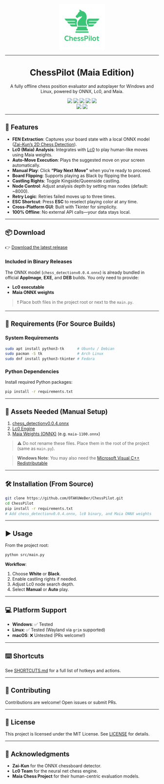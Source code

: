 <p align="center">
  <img src="assets/logo.png" alt="ChessPilot Logo" width="150" />
</p>
<hr />

<h1 align="center">ChessPilot (Maia Edition)</h1>

<p align="center">
  A fully offline chess position evaluator and autoplayer for Windows and Linux, powered by ONNX, Lc0, and Maia.
</p>

<p align="center">
<a href="https://img.shields.io/github/license/OTAKUWeBer/ChessPilot?style=for-the-badge"><img src="https://img.shields.io/github/license/OTAKUWeBer/ChessPilot?style=for-the-badge&color=F48041"></a>
<a href="https://img.shields.io/github/v/release/OTAKUWeBer/ChessPilot?style=for-the-badge"><img src="https://img.shields.io/github/v/release/OTAKUWeBer/ChessPilot?style=for-the-badge&color=0E80C0"></a>
<a href="https://img.shields.io/codefactor/grade/github/OTAKUWeBer/ChessPilot?style=for-the-badge&color=03A363"><img src="https://img.shields.io/codefactor/grade/github/OTAKUWeBer/ChessPilot?style=for-the-badge&color=03A363"></a>
<a href="https://img.shields.io/github/downloads/OTAKUWeBer/ChessPilot/total.svg?style=for-the-badge"><img src="https://img.shields.io/github/downloads/OTAKUWeBer/ChessPilot/total.svg?style=for-the-badge&color=CAF979"></a>
<a href="https://img.shields.io/github/issues/OTAKUWeBer/ChessPilot?style=for-the-badge"><img src="https://img.shields.io/github/issues/OTAKUWeBer/ChessPilot?style=for-the-badge&color=CE5842"></a>
<br>
<a href="https://img.shields.io/badge/Made_For-Linux-FCC624?style=for-the-badge&logo=linux&logoColor=white"><img src="https://img.shields.io/badge/Made_For-Linux-FCC624?style=for-the-badge&logo=linux&logoColor=white"></a>
<a href="https://img.shields.io/badge/Made_For-Windows-0078D6?style=for-the-badge&logo=windows&logoColor=white"><img src="https://img.shields.io/badge/Made_For-Windows-0078D6?style=for-the-badge&logo=windows&logoColor=white"></a>

---

## 🚀 Features

* **FEN Extraction**: Captures your board state with a local ONNX model ([Zai-Kun’s 2D Chess Detection](https://github.com/Zai-Kun/2d-chess-pieces-detection)).
* **Lc0 (Maia) Analysis**: Integrates with [Lc0](https://github.com/LeelaChessZero/lc0) to play human-like moves using Maia weights.
* **Auto-Move Execution**: Plays the suggested move on your screen automatically.
* **Manual Play**: Click **“Play Next Move”** when you’re ready to proceed.
* **Board Flipping**: Supports playing as Black by flipping the board.
* **Castling Rights**: Toggle Kingside/Queenside castling.
* **Node Control**: Adjust analysis depth by setting max nodes (default: ~8000).
* **Retry Logic**: Retries failed moves up to three times.
* **ESC Shortcut**: Press **ESC** to reselect playing color at any time.
* **Cross-Platform GUI**: Built with Tkinter for simplicity.
* **100% Offline**: No external API calls—your data stays local.

---

## 📦 Download

👉 [Download the latest release](https://github.com/OTAKUWeBer/ChessPilot/releases/latest)

### Included in Binary Releases

The ONNX model (`chess_detectionv0.0.4.onnx`) is already bundled in official **AppImage**, **EXE**, and **DEB** builds. You only need to provide:

- **Lc0 executable**
- **Maia ONNX weights**

> ❗ Place both files in the project root or next to the `main.py`.

---

## 🔧 Requirements (For Source Builds)

### System Requirements

```bash
sudo apt install python3-tk      # Ubuntu / Debian
sudo pacman -S tk                # Arch Linux
sudo dnf install python3-tkinter # Fedora
```

### Python Dependencies

Install required Python packages:

```bash
pip install -r requirements.txt
```

---

## 📂 Assets Needed (Manual Setup)

1. [chess_detectionv0.0.4.onnx](https://github.com/Zai-Kun/2d-chess-pieces-detection/releases/download/v0.0.4/chess_detectionv0.0.4.onnx)  
2. [Lc0 Engine](https://github.com/LeelaChessZero/lc0/releases)  
3. [Maia Weights (ONNX)](https://maiachess.com/#downloads) (e.g. `maia-1100.onnx`)

> ⚠️ Do not rename these files. Place them in the root of the project (same as `main.py`).

> **Windows Note**: You may also need the [Microsoft Visual C++ Redistributable](https://learn.microsoft.com/en-us/cpp/windows/latest-supported-vc-redist?view=msvc-170)

---

## 🛠️ Installation (From Source)

```bash
git clone https://github.com/OTAKUWeBer/ChessPilot.git
cd ChessPilot
pip install -r requirements.txt
# Add chess_detectionv0.0.4.onnx, lc0 binary, and Maia ONNX weights
```

---

## ▶️ Usage

From the project root:

```bash
python src/main.py
```

**Workflow**:

1. Choose **White** or **Black**.
2. Enable castling rights if needed.
3. Adjust Lc0 node search depth.
4. Select **Manual** or **Auto** play.

---

## 💻 Platform Support

* **Windows**: ✅ Tested
* **Linux**: ✅ Tested (Wayland via `grim` supported)
* **macOS**: ❌ Untested (PRs welcome!)

---

## ⌨️ Shortcuts

See [SHORTCUTS.md](SHORTCUTS.md) for a full list of hotkeys and actions.

---

## 🙌 Contributing

Contributions are welcome! Open issues or submit PRs.

---

## 📜 License

This project is licensed under the MIT License. See [LICENSE](LICENSE) for details.

---

## 🙏 Acknowledgments

* **Zai-Kun** for the ONNX chessboard detector.
* **Lc0 Team** for the neural net chess engine.
* **Maia Chess Project** for their human-centric evaluation models.